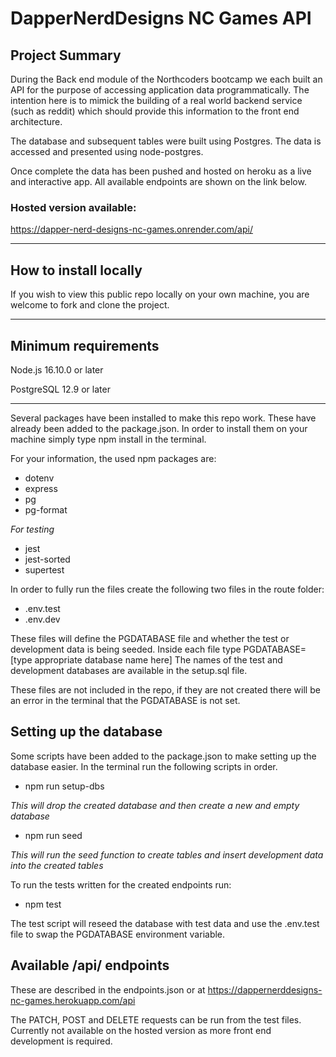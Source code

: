 # DapperNerdDesigns NC Games API

## Project Summary

During the Back end module of the Northcoders bootcamp we each built an API for the purpose of accessing application data programmatically. The intention here is to mimick the building of a real world backend service (such as reddit) which should provide this information to the front end architecture.

The database and subsequent tables were built using Postgres. The data is accessed and presented using node-postgres.

Once complete the data has been pushed and hosted on heroku as a live and interactive app. All available endpoints are shown on the link below.

### Hosted version available:

https://dapper-nerd-designs-nc-games.onrender.com/api/

---

## How to install locally

If you wish to view this public repo locally on your own machine, you are welcome to fork and clone the project.

---

## Minimum requirements

Node.js 16.10.0 or later

PostgreSQL 12.9 or later

---

Several packages have been installed to make this repo work. These have already been added to the package.json. In order to install them on your machine simply type npm install in the terminal.

For your information, the used npm packages are:

-   dotenv
-   express
-   pg
-   pg-format

_For testing_

-   jest
-   jest-sorted
-   supertest

In order to fully run the files create the following two files in the route folder:

-   .env.test
-   .env.dev

These files will define the PGDATABASE file and whether the test or development data is being seeded. Inside each file type PGDATABASE=[type appropriate database name here] The names of the test and development databases are available in the setup.sql file.

These files are not included in the repo, if they are not created there will be an error in the terminal that the PGDATABASE is not set.

## Setting up the database

Some scripts have been added to the package.json to make setting up the database easier. In the terminal run the following scripts in order.

-   npm run setup-dbs

_This will drop the created database and then create a new and empty database_

-   npm run seed

_This will run the seed function to create tables and insert development data into the created tables_

To run the tests written for the created endpoints run:

-   npm test

The test script will reseed the database with test data and use the .env.test file to swap the PGDATABASE environment variable.

## Available /api/ endpoints

These are described in the endpoints.json or at https://dappernerddesigns-nc-games.herokuapp.com/api

The PATCH, POST and DELETE requests can be run from the test files. Currently not available on the hosted version as more front end development is required.
